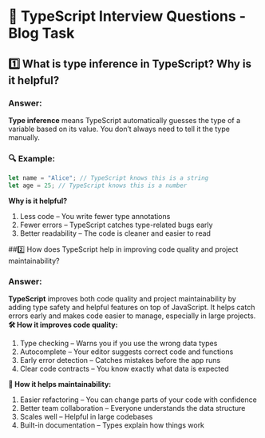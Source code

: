 # 🎯 TypeScript Interview Questions - Blog Task

## 1️⃣ What is type inference in TypeScript? Why is it helpful?

### Answer:

**Type inference** means TypeScript automatically guesses the type of a variable based on its value. You don’t always need to tell it the type manually.

### 🔍 Example:

```ts
let name = "Alice"; // TypeScript knows this is a string
let age = 25; // TypeScript knows this is a number
```

**Why is it helpful?**

1. Less code – You write fewer type annotations
2. Fewer errors – TypeScript catches type-related bugs early
3. Better readability – The code is cleaner and easier to read

##2️⃣ How does TypeScript help in improving code quality and project maintainability?

### Answer:

**TypeScript** improves both code quality and project maintainability by adding type safety and helpful features on top of JavaScript. It helps catch errors early and makes code easier to manage, especially in large projects.
**🛠 How it improves code quality:**

1.  Type checking – Warns you if you use the wrong data types
2.  Autocomplete – Your editor suggests correct code and functions
3.  Early error detection – Catches mistakes before the app runs
4.  Clear code contracts – You know exactly what data is expected

**🧩 How it helps maintainability:**

1. Easier refactoring – You can change parts of your code with confidence
2. Better team collaboration – Everyone understands the data structure
3. Scales well – Helpful in large codebases
4. Built-in documentation – Types explain how things work

